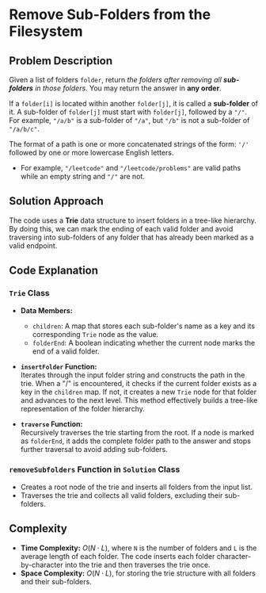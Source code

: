 # Remove Sub-Folders from the Filesystem

## Problem Description

Given a list of folders `folder`, return *the folders after removing all **sub-folders** in those folders*. You may return the answer in **any order**.

If a `folder[i]` is located within another `folder[j]`, it is called a **sub-folder** of it. A sub-folder of `folder[j]` must start with `folder[j]`, followed by a `"/"`. For example, `"/a/b"` is a sub-folder of `"/a"`, but `"/b"` is not a sub-folder of `"/a/b/c"`.

The format of a path is one or more concatenated strings of the form: `'/'` followed by one or more lowercase English letters.

- For example, `"/leetcode"` and `"/leetcode/problems"` are valid paths while an empty string and `"/"` are not.


## Solution Approach

The code uses a **Trie** data structure to insert folders in a tree-like hierarchy. By doing this, we can mark the ending of each valid folder and avoid traversing into sub-folders of any folder that has already been marked as a valid endpoint.

## Code Explanation

### `Trie` Class

- **Data Members:**
  - `children`: A map that stores each sub-folder's name as a key and its corresponding `Trie` node as the value.
  - `folderEnd`: A boolean indicating whether the current node marks the end of a valid folder.

- **`insertFolder` Function:**  
  Iterates through the input folder string and constructs the path in the trie. When a "/" is encountered, it checks if the current folder exists as a key in the `children` map. If not, it creates a new `Trie` node for that folder and advances to the next level. This method effectively builds a tree-like representation of the folder hierarchy.

- **`traverse` Function:**  
  Recursively traverses the trie starting from the root. If a node is marked as `folderEnd`, it adds the complete folder path to the answer and stops further traversal to avoid adding sub-folders.

### `removeSubfolders` Function in `Solution` Class

- Creates a root node of the trie and inserts all folders from the input list.
- Traverses the trie and collects all valid folders, excluding their sub-folders.

## Complexity

- **Time Complexity:** $O(N \cdot L)$, where `N` is the number of folders and `L` is the average length of each folder. The code inserts each folder character-by-character into the trie and then traverses the trie once.
- **Space Complexity:** $O(N \cdot L)$, for storing the trie structure with all folders and their sub-folders.
